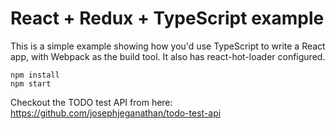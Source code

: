 # React + Redux + TypeScript example

This is a simple example showing how you'd use TypeScript to write a React app, with Webpack as the
build tool. It also has react-hot-loader configured.  

```
npm install
npm start
```

Checkout the TODO test API from here: https://github.com/josephjeganathan/todo-test-api
